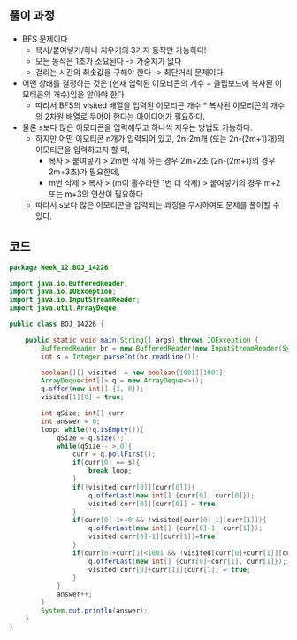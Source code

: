 ## 풀이 과정
- BFS 문제이다
  - 복사/붙여넣기/하나 지우기의 3가지 동작만 가능하다!
  - 모든 동작은 1초가 소요된다 -> 가중치가 없다
  - 걸리는 시간의 최솟값을 구해야 한다 -> 최단거리 문제이다
- 어떤 상태를 결정하는 것은 (현재 입력된 이모티콘의 개수 + 클립보드에 복사된 이모티콘의 개수)임을 알아야 한다
  - 따라서 BFS의 visited 배열을 입력된 이모티콘 개수 * 복사된 이모티콘의 개수의 2차원 배열로 두어야 한다는 아이디어가 필요하다.
- 물론 s보다 많은 이모티콘을 입력해두고 하나씩 지우는 방법도 가능하다.
  - 하지만 어떤 이모티콘 n개가 입력되어 있고, 2n-2m개 (또는 2n-(2m+1)개)의 이모티콘을 입력하고자 할 때,
    - 복사 > 붙여넣기 > 2m번 삭제 하는 경우 2m+2초 (2n-(2m+1)의 경우 2m+3초)가 필요한데,
    - m번 삭제 > 복사 > (m이 홀수라면 1번 더 삭제) > 붙여넣기의 경우 m+2 또는 m+3의 연산이 필요하다
  - 따라서 s보다 많은 이모티콘을 입력되는 과정을 무시하여도 문제를 풀이할 수 있다.


## 코드
```java
package Week_12.BOJ_14226;

import java.io.BufferedReader;
import java.io.IOException;
import java.io.InputStreamReader;
import java.util.ArrayDeque;

public class BOJ_14226 {

    public static void main(String[] args) throws IOException {
        BufferedReader br = new BufferedReader(new InputStreamReader(System.in));
        int s = Integer.parseInt(br.readLine());

        boolean[][] visited  = new boolean[1001][1001];
        ArrayDeque<int[]> q = new ArrayDeque<>();
        q.offer(new int[] {1, 0});
        visited[1][0] = true;

        int qSize; int[] curr;
        int answer = 0;
        loop: while(!q.isEmpty()){
            qSize = q.size();
            while(qSize-- > 0){
                curr = q.pollFirst();
                if(curr[0] == s){
                    break loop;
                }
                if(!visited[curr[0]][curr[0]]){
                    q.offerLast(new int[] {curr[0], curr[0]});
                    visited[curr[0]][curr[0]] = true;
                }
                if(curr[0]-1>=0 && !visited[curr[0]-1][curr[1]]){
                    q.offerLast(new int[] {curr[0]-1, curr[1]});
                    visited[curr[0]-1][curr[1]]=true;
                }
                if(curr[0]+curr[1]<1001 && !visited[curr[0]+curr[1]][curr[1]] ){
                    q.offerLast(new int[] {curr[0]+curr[1], curr[1]});
                    visited[curr[0]+curr[1]][curr[1]] = true;
                }
            }
            answer++;
        }
        System.out.println(answer);
    }
}

```